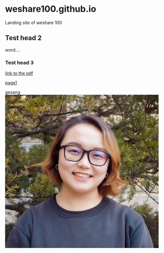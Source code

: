 # weshare100.github.io
Landing site of weshare 100
## Test head 2
word....
### Test head 3
[link to the pdf](documents/test.pdf)

[page1](pages/page1)

gesang ![link to the img](img/oo.jpg)